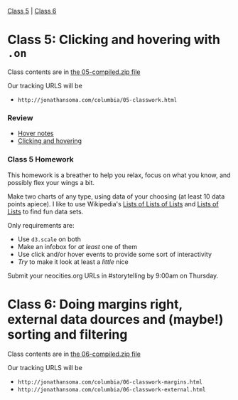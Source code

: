 [Class 5](#class5) | [Class 6](#class6)

<a id='class5'></a>

# Class 5: Clicking and hovering with `.on`

Class contents are in [the 05-compiled.zip file](https://github.com/jsoma/storytelling-2015/raw/master/class-05-06/05-compiled.zip)

Our tracking URLS will be 

* `http://jonathansoma.com/columbia/05-classwork.html`

<a id="review"></a>

### Review

* [Hover notes](http://jonathansoma.com/tutorials/d3/hover-notes/)
* [Clicking and hovering](http://jonathansoma.com/tutorials/d3/clicking-and-hovering/)

<a id="homework-5"></a>

### Class 5 Homework

This homework is a breather to help you relax, focus on what you know, and possibly flex your wings a bit.

Make two charts of any type, using data of your choosing (at least 10 data points apiece). I like to use Wikipedia's [Lists of Lists of Lists](https://en.wikipedia.org/wiki/List_of_lists_of_lists) and [Lists of Lists](https://en.wikipedia.org/wiki/Category:Lists_of_lists) to find fun data sets.

Only requirements are:

* Use `d3.scale` on both
* Make an infobox for *at least* one of them
* Use click and/or hover events to provide some sort of interactivity
* *Try* to make it look at least a *little* nice

Submit your neocities.org URLs in #storytelling by 9:00am on Thursday.

<a id='class6'></a>

# Class 6: Doing margins right, external data dources and (maybe!) sorting and filtering

Class contents are in [the 06-compiled.zip file](https://github.com/jsoma/storytelling-2015/raw/master/class-05-06/06-compiled.zip)

Our tracking URLS will be 

* `http://jonathansoma.com/columbia/06-classwork-margins.html`
* `http://jonathansoma.com/columbia/06-classwork-external.html`
